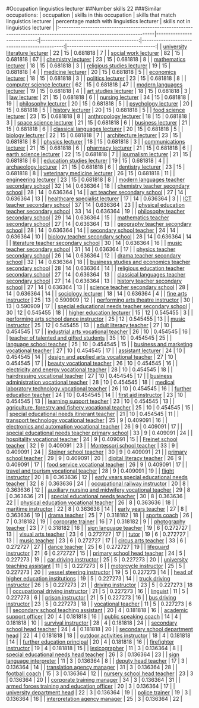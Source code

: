 #Occupation linguistics lecturer
##Number skills 22
###Similar occupations:
| occupation                                                                                                            |   skills in this occupation |   skills that match linguistics lecturer |   percentage match with linguistics lecturer |   skills not in linguistics lecturer |
|:----------------------------------------------------------------------------------------------------------------------|----------------------------:|-----------------------------------------:|---------------------------------------------:|-------------------------------------:|
| [university literature lecturer](university_literature_lecturer.md)                                                   |                          22 |                                       15 |                                     0.681818 |                                    7 |
| [social work lecturer](social_work_lecturer.md)                                                                       |                          82 |                                       15 |                                     0.681818 |                                   67 |
| [chemistry lecturer](chemistry_lecturer.md)                                                                           |                          23 |                                       15 |                                     0.681818 |                                    8 |
| [mathematics lecturer](mathematics_lecturer.md)                                                                       |                          18 |                                       15 |                                     0.681818 |                                    3 |
| [religious studies lecturer](religious_studies_lecturer.md)                                                           |                          19 |                                       15 |                                     0.681818 |                                    4 |
| [medicine lecturer](medicine_lecturer.md)                                                                             |                          20 |                                       15 |                                     0.681818 |                                    5 |
| [economics lecturer](economics_lecturer.md)                                                                           |                          18 |                                       15 |                                     0.681818 |                                    3 |
| [politics lecturer](politics_lecturer.md)                                                                             |                          23 |                                       15 |                                     0.681818 |                                    8 |
| [computer science lecturer](computer_science_lecturer.md)                                                             |                          62 |                                       15 |                                     0.681818 |                                   47 |
| [modern languages lecturer](modern_languages_lecturer.md)                                                             |                          19 |                                       15 |                                     0.681818 |                                    4 |
| [art studies lecturer](art_studies_lecturer.md)                                                                       |                          18 |                                       15 |                                     0.681818 |                                    3 |
| [law lecturer](law_lecturer.md)                                                                                       |                          21 |                                       15 |                                     0.681818 |                                    6 |
| [nursing lecturer](nursing_lecturer.md)                                                                               |                          34 |                                       15 |                                     0.681818 |                                   19 |
| [philosophy lecturer](philosophy_lecturer.md)                                                                         |                          20 |                                       15 |                                     0.681818 |                                    5 |
| [psychology lecturer](psychology_lecturer.md)                                                                         |                          20 |                                       15 |                                     0.681818 |                                    5 |
| [history lecturer](history_lecturer.md)                                                                               |                          20 |                                       15 |                                     0.681818 |                                    5 |
| [food science lecturer](food_science_lecturer.md)                                                                     |                          23 |                                       15 |                                     0.681818 |                                    8 |
| [anthropology lecturer](anthropology_lecturer.md)                                                                     |                          18 |                                       15 |                                     0.681818 |                                    3 |
| [space science lecturer](space_science_lecturer.md)                                                                   |                          21 |                                       15 |                                     0.681818 |                                    6 |
| [business lecturer](business_lecturer.md)                                                                             |                          21 |                                       15 |                                     0.681818 |                                    6 |
| [classical languages lecturer](classical_languages_lecturer.md)                                                       |                          20 |                                       15 |                                     0.681818 |                                    5 |
| [biology lecturer](biology_lecturer.md)                                                                               |                          22 |                                       15 |                                     0.681818 |                                    7 |
| [architecture lecturer](architecture_lecturer.md)                                                                     |                          23 |                                       15 |                                     0.681818 |                                    8 |
| [physics lecturer](physics_lecturer.md)                                                                               |                          18 |                                       15 |                                     0.681818 |                                    3 |
| [communications lecturer](communications_lecturer.md)                                                                 |                          21 |                                       15 |                                     0.681818 |                                    6 |
| [pharmacy lecturer](pharmacy_lecturer.md)                                                                             |                          21 |                                       15 |                                     0.681818 |                                    6 |
| [earth science lecturer](earth_science_lecturer.md)                                                                   |                          22 |                                       15 |                                     0.681818 |                                    7 |
| [journalism lecturer](journalism_lecturer.md)                                                                         |                          21 |                                       15 |                                     0.681818 |                                    6 |
| [education studies lecturer](education_studies_lecturer.md)                                                           |                          19 |                                       15 |                                     0.681818 |                                    4 |
| [archaeology lecturer](archaeology_lecturer.md)                                                                       |                          21 |                                       15 |                                     0.681818 |                                    6 |
| [dentistry lecturer](dentistry_lecturer.md)                                                                           |                          23 |                                       15 |                                     0.681818 |                                    8 |
| [veterinary medicine lecturer](veterinary_medicine_lecturer.md)                                                       |                          26 |                                       15 |                                     0.681818 |                                   11 |
| [engineering lecturer](engineering_lecturer.md)                                                                       |                          23 |                                       15 |                                     0.681818 |                                    8 |
| [modern languages teacher secondary school](modern_languages_teacher_secondary_school.md)                             |                          32 |                                       14 |                                     0.636364 |                                   18 |
| [chemistry teacher secondary school](chemistry_teacher_secondary_school.md)                                           |                          28 |                                       14 |                                     0.636364 |                                   14 |
| [art teacher secondary school](art_teacher_secondary_school.md)                                                       |                          27 |                                       14 |                                     0.636364 |                                   13 |
| [healthcare specialist lecturer](healthcare_specialist_lecturer.md)                                                   |                          17 |                                       14 |                                     0.636364 |                                    3 |
| [ICT teacher secondary school](ICT_teacher_secondary_school.md)                                                       |                          37 |                                       14 |                                     0.636364 |                                   23 |
| [physical education teacher secondary school](physical_education_teacher_secondary_school.md)                         |                          33 |                                       14 |                                     0.636364 |                                   19 |
| [philosophy teacher secondary school](philosophy_teacher_secondary_school.md)                                         |                          29 |                                       14 |                                     0.636364 |                                   15 |
| [mathematics teacher secondary school](mathematics_teacher_secondary_school.md)                                       |                          27 |                                       14 |                                     0.636364 |                                   13 |
| [geography teacher secondary school](geography_teacher_secondary_school.md)                                           |                          28 |                                       14 |                                     0.636364 |                                   14 |
| [secondary school teacher](secondary_school_teacher.md)                                                               |                          24 |                                       14 |                                     0.636364 |                                   10 |
| [biology teacher secondary school](biology_teacher_secondary_school.md)                                               |                          28 |                                       14 |                                     0.636364 |                                   14 |
| [literature teacher secondary school](literature_teacher_secondary_school.md)                                         |                          30 |                                       14 |                                     0.636364 |                                   16 |
| [music teacher secondary school](music_teacher_secondary_school.md)                                                   |                          31 |                                       14 |                                     0.636364 |                                   17 |
| [physics teacher secondary school](physics_teacher_secondary_school.md)                                               |                          26 |                                       14 |                                     0.636364 |                                   12 |
| [drama teacher secondary school](drama_teacher_secondary_school.md)                                                   |                          32 |                                       14 |                                     0.636364 |                                   18 |
| [business studies and economics teacher secondary school](business_studies_and_economics_teacher_secondary_school.md) |                          28 |                                       14 |                                     0.636364 |                                   14 |
| [religious education teacher secondary school](religious_education_teacher_secondary_school.md)                       |                          27 |                                       14 |                                     0.636364 |                                   13 |
| [classical languages teacher secondary school](classical_languages_teacher_secondary_school.md)                       |                          27 |                                       14 |                                     0.636364 |                                   13 |
| [history teacher secondary school](history_teacher_secondary_school.md)                                               |                          27 |                                       14 |                                     0.636364 |                                   13 |
| [science teacher secondary school](science_teacher_secondary_school.md)                                               |                          28 |                                       14 |                                     0.636364 |                                   14 |
| [sociology lecturer](sociology_lecturer.md)                                                                           |                          18 |                                       14 |                                     0.636364 |                                    4 |
| [fine arts instructor](fine_arts_instructor.md)                                                                       |                          25 |                                       13 |                                     0.590909 |                                   12 |
| [performing arts theatre instructor](performing_arts_theatre_instructor.md)                                           |                          30 |                                       13 |                                     0.590909 |                                   17 |
| [special educational needs teacher secondary school](special_educational_needs_teacher_secondary_school.md)           |                          30 |                                       12 |                                     0.545455 |                                   18 |
| [higher education lecturer](higher_education_lecturer.md)                                                             |                          15 |                                       12 |                                     0.545455 |                                    3 |
| [performing arts school dance instructor](performing_arts_school_dance_instructor.md)                                 |                          25 |                                       12 |                                     0.545455 |                                   13 |
| [music instructor](music_instructor.md)                                                                               |                          25 |                                       12 |                                     0.545455 |                                   13 |
| [adult literacy teacher](adult_literacy_teacher.md)                                                                   |                          27 |                                       10 |                                     0.454545 |                                   17 |
| [industrial arts vocational teacher](industrial_arts_vocational_teacher.md)                                           |                          26 |                                       10 |                                     0.454545 |                                   16 |
| [teacher of talented and gifted students](teacher_of_talented_and_gifted_students.md)                                 |                          35 |                                       10 |                                     0.454545 |                                   25 |
| [language school teacher](language_school_teacher.md)                                                                 |                          25 |                                       10 |                                     0.454545 |                                   15 |
| [business and marketing vocational teacher](business_and_marketing_vocational_teacher.md)                             |                          27 |                                       10 |                                     0.454545 |                                   17 |
| [assistant lecturer](assistant_lecturer.md)                                                                           |                          24 |                                       10 |                                     0.454545 |                                   14 |
| [design and applied arts vocational teacher](design_and_applied_arts_vocational_teacher.md)                           |                          27 |                                       10 |                                     0.454545 |                                   17 |
| [beauty vocational teacher](beauty_vocational_teacher.md)                                                             |                          26 |                                       10 |                                     0.454545 |                                   16 |
| [electricity and energy vocational teacher](electricity_and_energy_vocational_teacher.md)                             |                          28 |                                       10 |                                     0.454545 |                                   18 |
| [hairdressing vocational teacher](hairdressing_vocational_teacher.md)                                                 |                          27 |                                       10 |                                     0.454545 |                                   17 |
| [business administration vocational teacher](business_administration_vocational_teacher.md)                           |                          28 |                                       10 |                                     0.454545 |                                   18 |
| [medical laboratory technology vocational teacher](medical_laboratory_technology_vocational_teacher.md)               |                          26 |                                       10 |                                     0.454545 |                                   16 |
| [further education teacher](further_education_teacher.md)                                                             |                          24 |                                       10 |                                     0.454545 |                                   14 |
| [first aid instructor](first_aid_instructor.md)                                                                       |                          23 |                                       10 |                                     0.454545 |                                   13 |
| [learning support teacher](learning_support_teacher.md)                                                               |                          23 |                                       10 |                                     0.454545 |                                   13 |
| [agriculture, forestry and fishery vocational teacher](agriculture,_forestry_and_fishery_vocational_teacher.md)       |                          25 |                                       10 |                                     0.454545 |                                   15 |
| [special educational needs itinerant teacher](special_educational_needs_itinerant_teacher.md)                         |                          21 |                                       10 |                                     0.454545 |                                   11 |
| [transport technology vocational teacher](transport_technology_vocational_teacher.md)                                 |                          25 |                                        9 |                                     0.409091 |                                   16 |
| [electronics and automation vocational teacher](electronics_and_automation_vocational_teacher.md)                     |                          26 |                                        9 |                                     0.409091 |                                   17 |
| [special educational needs teacher primary school](special_educational_needs_teacher_primary_school.md)               |                          33 |                                        9 |                                     0.409091 |                                   24 |
| [hospitality vocational teacher](hospitality_vocational_teacher.md)                                                   |                          24 |                                        9 |                                     0.409091 |                                   15 |
| [Freinet school teacher](Freinet_school_teacher.md)                                                                   |                          32 |                                        9 |                                     0.409091 |                                   23 |
| [Montessori school teacher](Montessori_school_teacher.md)                                                             |                          33 |                                        9 |                                     0.409091 |                                   24 |
| [Steiner school teacher](Steiner_school_teacher.md)                                                                   |                          30 |                                        9 |                                     0.409091 |                                   21 |
| [primary school teacher](primary_school_teacher.md)                                                                   |                          29 |                                        9 |                                     0.409091 |                                   20 |
| [digital literacy teacher](digital_literacy_teacher.md)                                                               |                          26 |                                        9 |                                     0.409091 |                                   17 |
| [food service vocational teacher](food_service_vocational_teacher.md)                                                 |                          26 |                                        9 |                                     0.409091 |                                   17 |
| [travel and tourism vocational teacher](travel_and_tourism_vocational_teacher.md)                                     |                          28 |                                        9 |                                     0.409091 |                                   19 |
| [flight instructor](flight_instructor.md)                                                                             |                          20 |                                        8 |                                     0.363636 |                                   12 |
| [early years special educational needs teacher](early_years_special_educational_needs_teacher.md)                     |                          32 |                                        8 |                                     0.363636 |                                   24 |
| [occupational railway instructor](occupational_railway_instructor.md)                                                 |                          20 |                                        8 |                                     0.363636 |                                   12 |
| [auxiliary nursing and midwifery vocational teacher](auxiliary_nursing_and_midwifery_vocational_teacher.md)           |                          29 |                                        8 |                                     0.363636 |                                   21 |
| [special educational needs teacher](special_educational_needs_teacher.md)                                             |                          30 |                                        8 |                                     0.363636 |                                   22 |
| [physical education vocational teacher](physical_education_vocational_teacher.md)                                     |                          26 |                                        8 |                                     0.363636 |                                   18 |
| [maritime instructor](maritime_instructor.md)                                                                         |                          22 |                                        8 |                                     0.363636 |                                   14 |
| [early years teacher](early_years_teacher.md)                                                                         |                          27 |                                        8 |                                     0.363636 |                                   19 |
| [drama teacher](drama_teacher.md)                                                                                     |                          25 |                                        7 |                                     0.318182 |                                   18 |
| [sports coach](sports_coach.md)                                                                                       |                          26 |                                        7 |                                     0.318182 |                                   19 |
| [corporate trainer](corporate_trainer.md)                                                                             |                          16 |                                        7 |                                     0.318182 |                                    9 |
| [photography teacher](photography_teacher.md)                                                                         |                          23 |                                        7 |                                     0.318182 |                                   16 |
| [sign language teacher](sign_language_teacher.md)                                                                     |                          19 |                                        6 |                                     0.272727 |                                   13 |
| [visual arts teacher](visual_arts_teacher.md)                                                                         |                          23 |                                        6 |                                     0.272727 |                                   17 |
| [tutor](tutor.md)                                                                                                     |                          19 |                                        6 |                                     0.272727 |                                   13 |
| [music teacher](music_teacher.md)                                                                                     |                          23 |                                        6 |                                     0.272727 |                                   17 |
| [circus arts teacher](circus_arts_teacher.md)                                                                         |                          33 |                                        6 |                                     0.272727 |                                   27 |
| [dance teacher](dance_teacher.md)                                                                                     |                          25 |                                        6 |                                     0.272727 |                                   19 |
| [lifeguard instructor](lifeguard_instructor.md)                                                                       |                          21 |                                        6 |                                     0.272727 |                                   15 |
| [primary school head teacher](primary_school_head_teacher.md)                                                         |                          24 |                                        5 |                                     0.227273 |                                   19 |
| [car driving instructor](car_driving_instructor.md)                                                                   |                          25 |                                        5 |                                     0.227273 |                                   20 |
| [university teaching assistant](university_teaching_assistant.md)                                                     |                          11 |                                        5 |                                     0.227273 |                                    6 |
| [motorcycle instructor](motorcycle_instructor.md)                                                                     |                          25 |                                        5 |                                     0.227273 |                                   20 |
| [vessel steering instructor](vessel_steering_instructor.md)                                                           |                          19 |                                        5 |                                     0.227273 |                                   14 |
| [head of higher education institutions](head_of_higher_education_institutions.md)                                     |                          19 |                                        5 |                                     0.227273 |                                   14 |
| [truck driving instructor](truck_driving_instructor.md)                                                               |                          26 |                                        5 |                                     0.227273 |                                   21 |
| [driving instructor](driving_instructor.md)                                                                           |                          23 |                                        5 |                                     0.227273 |                                   18 |
| [occupational driving instructor](occupational_driving_instructor.md)                                                 |                          21 |                                        5 |                                     0.227273 |                                   16 |
| [linguist](linguist.md)                                                                                               |                          11 |                                        5 |                                     0.227273 |                                    6 |
| [prison instructor](prison_instructor.md)                                                                             |                          21 |                                        5 |                                     0.227273 |                                   16 |
| [bus driving instructor](bus_driving_instructor.md)                                                                   |                          23 |                                        5 |                                     0.227273 |                                   18 |
| [vocational teacher](vocational_teacher.md)                                                                           |                          11 |                                        5 |                                     0.227273 |                                    6 |
| [secondary school teaching assistant](secondary_school_teaching_assistant.md)                                         |                          20 |                                        4 |                                     0.181818 |                                   16 |
| [academic support officer](academic_support_officer.md)                                                               |                          20 |                                        4 |                                     0.181818 |                                   16 |
| [public speaking coach](public_speaking_coach.md)                                                                     |                          14 |                                        4 |                                     0.181818 |                                   10 |
| [survival instructor](survival_instructor.md)                                                                         |                          28 |                                        4 |                                     0.181818 |                                   24 |
| [secondary school head teacher](secondary_school_head_teacher.md)                                                     |                          24 |                                        4 |                                     0.181818 |                                   20 |
| [secondary school department head](secondary_school_department_head.md)                                               |                          22 |                                        4 |                                     0.181818 |                                   18 |
| [outdoor activities instructor](outdoor_activities_instructor.md)                                                     |                          18 |                                        4 |                                     0.181818 |                                   14 |
| [further education principal](further_education_principal.md)                                                         |                          20 |                                        4 |                                     0.181818 |                                   16 |
| [firefighter instructor](firefighter_instructor.md)                                                                   |                          19 |                                        4 |                                     0.181818 |                                   15 |
| [lexicographer](lexicographer.md)                                                                                     |                          11 |                                        3 |                                     0.136364 |                                    8 |
| [special educational needs head teacher](special_educational_needs_head_teacher.md)                                   |                          26 |                                        3 |                                     0.136364 |                                   23 |
| [sign language interpreter](sign_language_interpreter.md)                                                             |                          11 |                                        3 |                                     0.136364 |                                    8 |
| [deputy head teacher](deputy_head_teacher.md)                                                                         |                          17 |                                        3 |                                     0.136364 |                                   14 |
| [translation agency manager](translation_agency_manager.md)                                                           |                          31 |                                        3 |                                     0.136364 |                                   28 |
| [football coach](football_coach.md)                                                                                   |                          15 |                                        3 |                                     0.136364 |                                   12 |
| [nursery school head teacher](nursery_school_head_teacher.md)                                                         |                          23 |                                        3 |                                     0.136364 |                                   20 |
| [corporate training manager](corporate_training_manager.md)                                                           |                          34 |                                        3 |                                     0.136364 |                                   31 |
| [armed forces training and education officer](armed_forces_training_and_education_officer.md)                         |                          20 |                                        3 |                                     0.136364 |                                   17 |
| [university department head](university_department_head.md)                                                           |                          22 |                                        3 |                                     0.136364 |                                   19 |
| [police trainer](police_trainer.md)                                                                                   |                          19 |                                        3 |                                     0.136364 |                                   16 |
| [interpretation agency manager](interpretation_agency_manager.md)                                                     |                          25 |                                        3 |                                     0.136364 |                                   22 |
